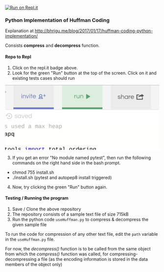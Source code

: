 [![Run on Repl.it](https://repl.it/badge/github/kgashok/huffman-coding)](https://repl.it/github/kgashok/huffman-coding)


### Python Implementation of Huffman Coding

Explanation at http://bhrigu.me/blog/2017/01/17/huffman-coding-python-implementation/

Consists **compress** and **decompress** function.

#### Repo to Repl 
1. Click on the repl.it badge above. 
2. Look for the green "Run" button at the top of the screen. Click on it and existing tests cases should run

![run](/img/runButton.png)

3. If you get an error "No module named pytest", then run the following commands on the right hand side in the bash prompt. 
  - chmod 755 install.sh
  - ./install.sh (pytest and autopep8 install triggered)

4. Now, try clicking the green "Run" button again.

#### Testing / Running the program

1. Save / Clone the above repository
2. The repository consists of a sample text file of size 715kB
3. Run the python code `useHuffman.py` to compress & decompress the given sample file


To run the code for compression of any other text file, edit the `path` variable in the `useHuffman.py` file.


For now, the *decompress()* function is to be called from the same object from which the *compress()* function was called, for compressing-decompressing a file (as the encoding information is stored in the data members of the object only) 

